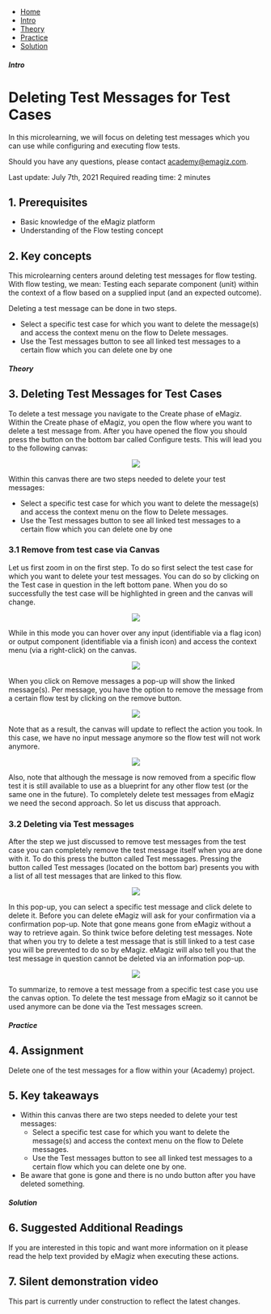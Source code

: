<div class="ez-academy">
    <div class="ez-academy__body">
        <main class="micro-learning">
        <ul class="doc-nav">
            <li class="doc-nav__item"><a href="../../docs/microlearning/crashcourse-platform-index" class="doc-nav__link">Home</a></li>
            <li class="doc-nav__item"><a href="#intro" class="doc-nav__link">Intro</a></li>
            <li class="doc-nav__item"><a href="#theory" class="doc-nav__link">Theory</a></li>
            <li class="doc-nav__item"><a href="#practice" class="doc-nav__link">Practice</a></li>
            <li class="doc-nav__item"><a href="#solution" class="doc-nav__link">Solution</a></li>
        </ul>

<div class="doc">

##### Intro

# Deleting Test Messages for Test Cases

In this microlearning, we will focus on deleting test messages which you can use while configuring and executing flow tests.

Should you have any questions, please contact academy@emagiz.com.

Last update: July 7th, 2021
Required reading time: 2 minutes

## 1. Prerequisites
- Basic knowledge of the eMagiz platform
- Understanding of the Flow testing concept

## 2. Key concepts
This microlearning centers around deleting test messages for flow testing.
With flow testing, we mean: Testing each separate component (unit) within the context of a flow based on a supplied input (and an expected outcome).

Deleting a test message can be done in two steps.
- Select a specific test case for which you want to delete the message(s) and access the context menu on the flow to Delete messages.
- Use the Test messages button to see all linked test messages to a certain flow which you can delete one by one

##### Theory

## 3. Deleting Test Messages for Test Cases

To delete a test message you navigate to the Create phase of eMagiz. Within the Create phase of eMagiz, you open the flow where you want to delete a test message from.
After you have opened the flow you should press the button on the bottom bar called Configure tests. This will lead you to the following canvas:

<p align="center"><img src="../../img/microlearning/crashcourse-platform-create-deleting-test-messages--configure-test-overview.png"></p>

Within this canvas there are two steps needed to delete your test messages:
- Select a specific test case for which you want to delete the message(s) and access the context menu on the flow to Delete messages.
- Use the Test messages button to see all linked test messages to a certain flow which you can delete one by one

### 3.1 Remove from test case via Canvas

Let us first zoom in on the first step. To do so first select the test case for which you want to delete your test messages. You can do so by clicking on the Test case in question in the left bottom pane. When you do so successfully the test case will be highlighted in green and the canvas will change. 

<p align="center"><img src="../../img/microlearning/crashcourse-platform-create-deleting-test-messages--select-mode-test-case.png"></p>

While in this mode you can hover over any input (identifiable via a flag icon) or output component (identifiable via a finish icon) and access the context menu (via a right-click) on the canvas.

<p align="center"><img src="../../img/microlearning/crashcourse-platform-create-deleting-test-messages--delete-test-message-context-menu.png"></p>

When you click on Remove messages a pop-up will show the linked message(s). Per message, you have the option to remove the message from a certain flow test by clicking on the remove button.

<p align="center"><img src="../../img/microlearning/crashcourse-platform-create-deleting-test-messages--delete-test-message-popup.png"></p>

Note that as a result, the canvas will update to reflect the action you took. In this case, we have no input message anymore so the flow test will not work anymore. 

<p align="center"><img src="../../img/microlearning/crashcourse-platform-create-deleting-test-messages--delete-test-message-result-canvas.png"></p>

Also, note that although the message is now removed from a specific flow test it is still available to use as a blueprint for any other flow test (or the same one in the future). To completely delete test messages from eMagiz we need the second approach. So let us discuss that approach.

### 3.2 Deleting via Test messages

After the step we just discussed to remove test messages from the test case you can completely remove the test message itself when you are done with it. To do this press the button called Test messages. Pressing the button called Test messages (located on the bottom bar) presents you with a list of all test messages that are linked to this flow.

<p align="center"><img src="../../img/microlearning/crashcourse-platform-create-deleting-test-messages--test-messages-popup.png"></p>

In this pop-up, you can select a specific test message and click delete to delete it. Before you can delete eMagiz will ask for your confirmation via a confirmation pop-up. Note that gone means gone from eMagiz without a way to retrieve again. So think twice before deleting test messages. Note that when you try to delete a test message that is still linked to a test case you will be prevented to do so by eMagiz. eMagiz will also tell you that the test message in question cannot be deleted via an information pop-up.

<p align="center"><img src="../../img/microlearning/crashcourse-platform-create-deleting-test-messages--test-messages-prevention-pop-up.png"></p>

To summarize, to remove a test message from a specific test case you use the canvas option. To delete the test message from eMagiz so it cannot be used anymore can be done via the Test messages screen.

##### Practice

## 4. Assignment

Delete one of the test messages for a flow within your (Academy) project.

## 5. Key takeaways

- Within this canvas there are two steps needed to delete your test messages:
    - Select a specific test case for which you want to delete the message(s) and access the context menu on the flow to Delete messages.
    - Use the Test messages button to see all linked test messages to a certain flow which you can delete one by one.
- Be aware that gone is gone and there is no undo button after you have deleted something.

##### Solution

## 6. Suggested Additional Readings

If you are interested in this topic and want more information on it please read the help text provided by eMagiz when executing these actions. 

## 7. Silent demonstration video

This part is currently under construction to reflect the latest changes.

</div>
</main>
</div>
</div>